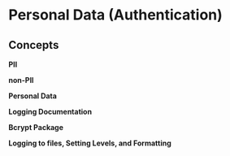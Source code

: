 # Personal Data (Authentication)

## Concepts
**PII**

**non-PII**

**Personal Data**

**Logging Documentation**

**Bcrypt Package**

**Logging to files, Setting Levels, and Formatting**
